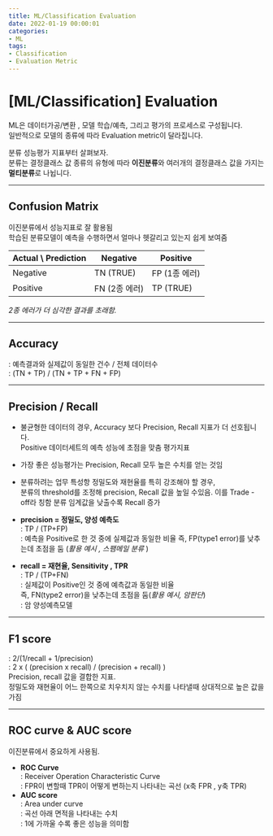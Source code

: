 ```yaml
---
title: ML/Classification Evaluation
date: 2022-01-19 00:00:01
categories:
- ML
tags:
- Classification
- Evaluation Metric
---
```


# [ML/Classification] Evaluation
ML은 데이터가공/변환 , 모델 학습/예측, 그리고 평가의 프로세스로 구성됩니다.<br>일반적으로 모델의 종류에 따라 Evaluation metric이 달라집니다.

분류 성능평가 지표부터 살펴보자.<br>분류는 결정클래스 값 종류의 유형에 따라 **이진분류**와 여러개의 결정클래스 값을 가지는 **멀티분류**로 나뉩니다. 

---

## Confusion Matrix

이진분류에서 성능지표로 잘 활용됨<Br>학습된 분류모델이 예측을 수행하면서 얼마나 헷갈리고 있는지 쉽게 보여줌

| Actual \ Prediction | Negative      | Positive      |
| ------------------- | ------------- | ------------- |
| Negative            | TN (TRUE)     | FP (1종 에러) |
| Positive            | FN (2종 에러) | TP (TRUE)     |

*2종 에러가 더 심각한 결과를 초래함.*

---

## Accuracy

: 예측결과와 실제값이 동일한 건수 / 전체 데이터수<br>: (TN + TP) / (TN + TP + FN + FP)

---

## Precision / Recall

- 불균형한 데이터의 경우, Accuracy 보다 Precision, Recall 지표가 더 선호됩니다. <br>Positive 데이터세트의 예측 성능에 초점을 맞춤 평가지표
- 가장 좋은 성능평가는 Precision, Recall 모두 높은 수치를 얻는 것임
-  분류하려는 업무 특성항 정밀도와 재현율를 특히 강조해야 할 경우,  
	분류의 threshold를 조정해 precision, Recall 값을 높일 수있음.  이를 Trade - off라 칭함
	분류 임계값을 낮출수록 Recall 증가 
- **precision  = 정밀도, 양성 예측도**<br>  : TP / (TP+FP) <br>  : 예측을 Positive로 한  것 중에 실제값과 동일한 비율
  즉, FP(type1 error)를 낮추는데 초점을 둠 (*활용 예시 , 스팸메일 분류* )

- **recall  = 재현율, Sensitivity , TPR**<br>  : TP / (TP+FN) <br>  : 실제값이 Positive인 것 중에 예측값과 동일한 비율<br>  즉, FN(type2 error)을 낮추는데 초점을 둠(*활용 예시, 암판단*)<Br>    : 암 양성예측모델

---

## F1 score
: 2/(1/recall + 1/precision)<br>: 2 x ( (precision x recall) / (precision + recall) )<br>Precision, recall 값을 결합한 지표. <br>정밀도와 재현율이 어느 한쪽으로 치우치지 않는 수치를 나타낼때 상대적으로 높은 값을 가짐

---

## ROC curve &  AUC score

이진분류에서 중요하게 사용됨.

- **ROC Curve**<br>  : Receiver Operation Characteristic Curve<br>  : FPR이 변할때 TPR이  어떻게 변하는지 나타내는 곡선 (x축 FPR , y축 TPR)
- **AUC score**<Br>  : Area under curve<br>  : 곡선 아래 면적을 나타내는 수치 <Br>  : 1에 가까울 수록 좋은 성능을 의미함


